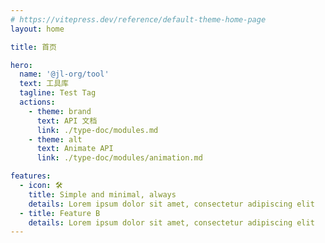 ```yaml
---
# https://vitepress.dev/reference/default-theme-home-page
layout: home

title: 首页

hero:
  name: '@jl-org/tool'
  text: 工具库
  tagline: Test Tag
  actions:
    - theme: brand
      text: API 文档
      link: ./type-doc/modules.md
    - theme: alt
      text: Animate API
      link: ./type-doc/modules/animation.md

features:
  - icon: 🛠️
    title: Simple and minimal, always
    details: Lorem ipsum dolor sit amet, consectetur adipiscing elit
  - title: Feature B
    details: Lorem ipsum dolor sit amet, consectetur adipiscing elit
---
```

